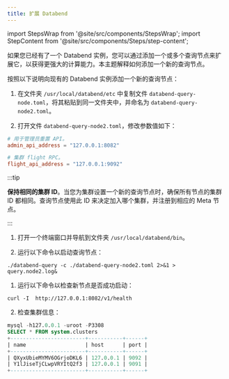 ```yaml
---
title: 扩展 Databend
---
```

import StepsWrap from '@site/src/components/StepsWrap';
import StepContent from '@site/src/components/Steps/step-content';

如果您已经有了一个 Databend 实例，您可以通过添加一个或多个查询节点来扩展它，以获得更强大的计算能力。本主题解释如何添加一个新的查询节点。

按照以下说明向现有的 Databend 实例添加一个新的查询节点：

<StepsWrap>
<StepContent number="1" title="配置新查询节点">

1. 在文件夹 `/usr/local/databend/etc` 中复制文件 `databend-query-node.toml`，将其粘贴到同一文件夹中，并命名为 `databend-query-node2.toml`。

2. 打开文件 `databend-query-node2.toml`，修改参数值如下：

```toml
# 用于管理员重置 API。
admin_api_address = "127.0.0.1:8082"

# 集群 flight RPC。
flight_api_address = "127.0.0.1:9092"
```

:::tip

**保持相同的集群 ID**。当您为集群设置一个新的查询节点时，确保所有节点的集群 ID 都相同。查询节点使用此 ID 来决定加入哪个集群，并注册到相应的 Meta 节点。

:::

</StepContent>
<StepContent number="2" title="启动新查询节点">

1. 打开一个终端窗口并导航到文件夹 `/usr/local/databend/bin`。

2. 运行以下命令以启动查询节点：

```shell
./databend-query -c ./databend-query-node2.toml 2>&1 > query.node2.log&
```

</StepContent>
<StepContent number="3" title="检查新查询节点">

1. 运行以下命令以检查新节点是否成功启动：

```shell
curl -I  http://127.0.0.1:8082/v1/health
```

2. 检查集群信息：

```sql
mysql -h127.0.0.1 -uroot -P3308
SELECT * FROM system.clusters
+------------------------+-----------+------+
| name                   | host      | port |
+------------------------+-----------+------+
| QXyxUbieMYMV6OGrjoDKL6 | 127.0.0.1 | 9092 |
| Y1lJiseTjCLwpVRYItQ2f3 | 127.0.0.1 | 9091 |
+------------------------+-----------+------+
```
</StepContent>
</StepsWrap>